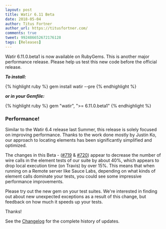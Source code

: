 ```yaml
---
layout: post
title: Watir 6.11 Beta
date: 2018-05-04
author: Titus Fortner
author_url: https://titusfortner.com/
comments: true
tweet: 992486652672176128
tags: [Releases]
---
```


Watir 6.11.0.beta1 is now available on RubyGems. This is another major performance
release. Please help us test this new code before the official release.
<!--more-->

***To install:***

{% highlight ruby %}
gem install watir --pre
{% endhighlight %}

***or in your Gemfile:*** 

{% highlight ruby %}
gem "watir", ">= 6.11.0.beta1"
{% endhighlight %}
<br/>

### Performance!

Similar to the Watir 6.4 release last Summer, this release is solely focused on improving
performance. Thanks to the work done mostly by Justin Ko, our approach to locating
elements has been significantly simplified and optimized.

The changes in this Beta - ([#719](https://github.com/watir/watir/pull/719/files) & 
[#720](https://github.com/watir/watir/pull/720/files)) appear to decrease the number of
wire calls in the element tests of our suite by about 40%, which appears to drop 
local execution time (on Travis) by over 15%. This means that when running on a Remote server
like Sauce Labs, depending on what kinds of element calls dominate your tests, you
could see some impressive performance improvements. 

Please try out the new gem on your test suites. We're interested in finding out about new
unexpected exceptions as a result of this change, but feedback on how much it speeds up your tests.

Thanks!

See the [Changelog](https://github.com/watir/watir/blob/main/CHANGES.md) 
for the complete history of updates.

